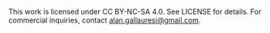This work is licensed under CC BY-NC-SA 4.0. See LICENSE for details.
For commercial inquiries, contact alan.gallauresi@gmail.com.